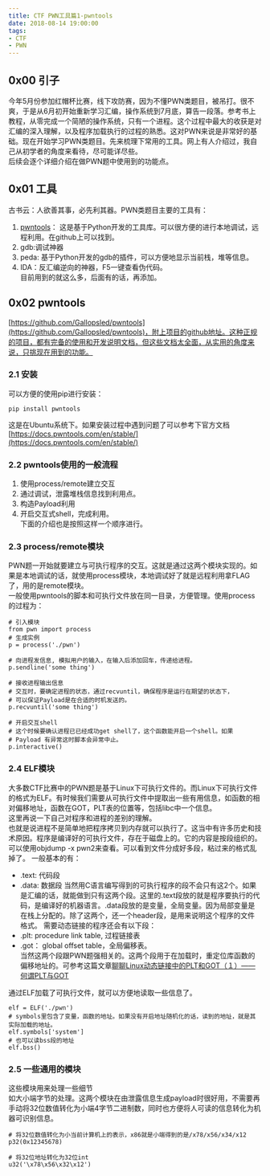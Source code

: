 ```yaml
---
title: CTF PWN工具篇1-pwntools
date: 2018-08-14 19:00:00
tags:
- CTF
- PWN
---
```

## 0x00 引子
今年5月份参加红帽杯比赛，线下攻防赛，因为不懂PWN类题目，被吊打。很不爽，于是从6月初开始重新学习汇编，操作系统到7月底，算告一段落。参考书上教程，从零完成一个简陋的操作系统，只有一个进程。这个过程中最大的收获是对汇编的深入理解，以及程序加载执行的过程的熟悉。这对PWN来说是非常好的基础。现在开始学习PWN类题目。先来梳理下常用的工具。网上有人介绍过，我自己从初学者的角度来看待，尽可能详尽些。  
后续会逐个详细介绍在做PWN题中使用到的功能点。
<!--more-->
## 0x01 工具
古书云：人欲善其事，必先利其器。PWN类题目主要的工具有：
1. [pwntools](https://github.com/Gallopsled/pwntools)：
这是基于Python开发的工具库。可以很方便的进行本地调试，远程利用。在github上可以找到。
2. gdb:调试神器
3. peda: 基于Python开发的gdb的插件，可以方便地显示当前栈，堆等信息。
4. IDA：反汇编逆向的神器，F5一键查看伪代码。  
目前用到的就这么多，后面有的话，再添加。
## 0x02 pwntools  
[https://github.com/Gallopsled/pwntools](https://github.com/Gallopsled/pwntools)，附上项目的github地址。这种正规的项目，都有完备的使用和开发说明文档，但这些文档太全面，从实用的角度来说，只挑现在用到的功能。  
### 2.1 安装
可以方便的使用pip进行安装：
```
pip install pwntools
```
这是在Ubuntu系统下。如果安装过程中遇到问题了可以参考下官方文档[https://docs.pwntools.com/en/stable/](https://docs.pwntools.com/en/stable/)  
### 2.2 pwntools使用的一般流程  
1. 使用process/remote建立交互
2. 通过调试，泄露堆栈信息找到利用点。
3. 构造Payload利用
4. 开启交互式shell，完成利用。  
下面的介绍也是按照这样一个顺序进行。  
### 2.3 process/remote模块  
PWN题一开始就要建立与可执行程序的交互。这就是通过这两个模块实现的。如果是本地调试的话，就使用process模块，本地调试好了就是远程利用拿FLAG了，用的是remote模块。  
一般使用pwntools的脚本和可执行文件放在同一目录，方便管理。使用process的过程为：
```
# 引入模块
from pwn import process
# 生成实例
p = process('./pwn')

# 向进程发信息, 模拟用户的输入，在输入后添加回车，传递给进程。
p.sendline('some thing')

# 接收进程输出信息
# 交互时，要确定进程的状态，通过recvuntil，确保程序是运行在期望的状态下，
# 可以保证Payload是在合适的时机发送的。
p.recvuntil('some thing')

# 开启交互shell
# 这个时候要确认进程已已经成功get shell了，这个函数能开启一个shell。如果
# Payload 有异常这时脚本会异常中止。
p.interactive()
```
### 2.4 ELF模块  
大多数CTF比赛中的PWN题是基于Linux下可执行文件的。而Linux下可执行文件的格式为ELF。有时候我们需要从可执行文件中提取出一些有用信息，如函数的相对偏移地址，函数在GOT，PLT表的位置等，包括libc中一个信息。  
这里再说一下自己对程序和进程的差别的理解。  
也就是说进程不是简单地把程序拷贝到内存就可以执行了。这当中有许多历史和技术原因。程序是编译好的可执行文件，存在于磁盘上的。它的内容是按段组织的。可以使用objdump -x pwn2来查看。可以看到文件分成好多段，粘过来的格式乱掉了。
一般基本的有：   
* .text: 代码段
* .data: 数据段
当然用C语言编写得到的可执行程序的段不会只有这2个。如果是汇编的话，就能做到只有这两个段。这里的.text段放的就是程序要执行的代码，是编译好的机器语言。.data段放的是变量，全局变量。因为局部变量是在栈上分配的。除了这两个，还一个header段，是用来说明这个程序的文件格式。
需要动态链接的程序还会有以下段：
* .plt: procedure link table, 过程链接表
* .got： global offset table，全局偏移表。  
当然这两个段跟PWN题强相关的。这两个段用于在加载时，重定位库函数的偏移地址的。可参考这篇文章[聊聊Linux动态链接中的PLT和GOT（１）——何谓PLT与GOT](https://blog.csdn.net/linyt/article/details/51635768)

通过ELF加载了可执行文件，就可以方便地读取一些信息了。
```
elf = ELF('./pwn')
# symbols里包含了变量，函数的地址。如果没有开启地址随机化的话，读到的地址，就是其实际加载的地址。
elf.symbols['system']
# 也可以读bss段的地址
elf.bss()
```
### 2.5 一些通用的模块  
这些模块用来处理一些细节  
如大小端字节的处理。这两个模块在由泄露信息生成payload时很好用，不需要再手动将32位数值转化为小端4字节二进制数，同时也方便将人可读的信息转化为机器可识别信息。
```
# 将32位数值转化为小当前计算机上的表示，x86就是小端得到的是/x78/x56/x34/x12
p32(0x12345678)

# 将32位地址转化为32位int
u32('\x78\x56\x32\x12')
```


